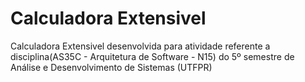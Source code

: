 # Calculadora Extensivel

Calculadora Extensivel desenvolvida para atividade referente a disciplina(AS35C - Arquitetura de Software - N15) do 5º semestre de Análise e Desenvolvimento de Sistemas (UTFPR)
